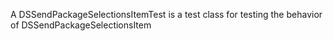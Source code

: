 A DSSendPackageSelectionsItemTest is a test class for testing the behavior of DSSendPackageSelectionsItem